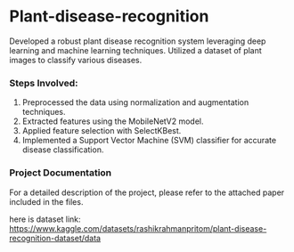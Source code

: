 # Plant-disease-recognition
Developed a robust plant disease recognition system leveraging deep learning and machine learning techniques. Utilized a dataset of plant images to classify various diseases.

### Steps Involved:

1. Preprocessed the data using normalization and augmentation techniques.
2. Extracted features using the MobileNetV2 model.
3. Applied feature selection with SelectKBest.
4. Implemented a Support Vector Machine (SVM) classifier for accurate disease classification.

### Project Documentation

For a detailed description of the project, please refer to the attached paper included in the files.

here is dataset link: https://www.kaggle.com/datasets/rashikrahmanpritom/plant-disease-recognition-dataset/data
